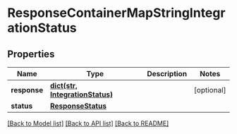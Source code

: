 # ResponseContainerMapStringIntegrationStatus

## Properties
Name | Type | Description | Notes
------------ | ------------- | ------------- | -------------
**response** | [**dict(str, IntegrationStatus)**](IntegrationStatus.md) |  | [optional] 
**status** | [**ResponseStatus**](ResponseStatus.md) |  | 

[[Back to Model list]](../README.md#documentation-for-models) [[Back to API list]](../README.md#documentation-for-api-endpoints) [[Back to README]](../README.md)


